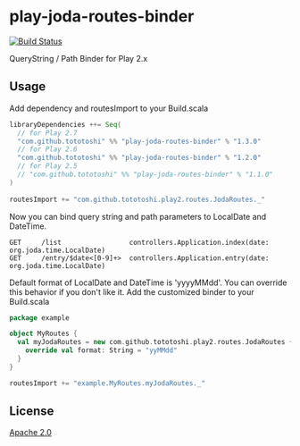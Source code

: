 # play-joda-routes-binder

[![Build Status](https://travis-ci.org/tototoshi/play-joda-routes-binder.png)](https://travis-ci.org/tototoshi/play-joda-routes-binder)

QueryString / Path Binder for Play 2.x

## Usage

Add dependency and routesImport to your Build.scala

```scala
libraryDependencies ++= Seq(
  // for Play 2.7
  "com.github.tototoshi" %% "play-joda-routes-binder" % "1.3.0"
  // for Play 2.6
  "com.github.tototoshi" %% "play-joda-routes-binder" % "1.2.0"
  // for Play 2.5
  // "com.github.tototoshi" %% "play-joda-routes-binder" % "1.1.0"
)
    
routesImport += "com.github.tototoshi.play2.routes.JodaRoutes._"
```

Now you can bind query string and path parameters to LocalDate and DateTime.
```
GET     /list                 controllers.Application.index(date: org.joda.time.LocalDate)
GET     /entry/$date<[0-9]+>  controllers.Application.entry(date: org.joda.time.LocalDate)
```

Default format of LocalDate and DateTime is 'yyyyMMdd'. You can override this behavior if you don't like it.
Add the customized binder to your Build.scala

```scala
package example

object MyRoutes {
  val myJodaRoutes = new com.github.tototoshi.play2.routes.JodaRoutes {
    override val format: String = "yyMMdd"
  }
}
```

```scala
routesImport += "example.MyRoutes.myJodaRoutes._"
```


## License
[Apache 2.0](http://www.apache.org/licenses/LICENSE-2.0)
